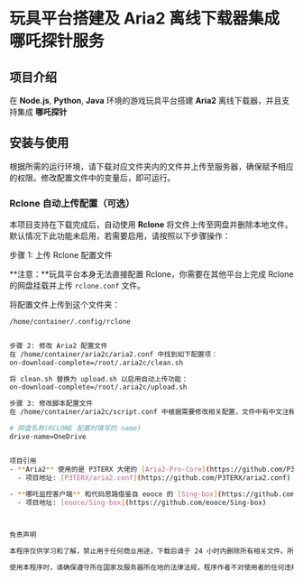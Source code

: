 # 玩具平台搭建及 Aria2 离线下载器集成哪吒探针服务

## 项目介绍

在 **Node.js**, **Python**, **Java** 环境的游戏玩具平台搭建 **Aria2** 离线下载器，并且支持集成 **哪吒探针** 

## 安装与使用

根据所需的运行环境，请下载对应文件夹内的文件并上传至服务器，确保赋予相应的权限。修改配置文件中的变量后，即可运行。

### Rclone 自动上传配置（可选）

本项目支持在下载完成后，自动使用 **Rclone** 将文件上传至网盘并删除本地文件。默认情况下此功能未启用，若需要启用，请按照以下步骤操作：

步骤 1: 上传 Rclone 配置文件

**注意：**玩具平台本身无法直接配置 Rclone，你需要在其他平台上完成 Rclone 的网盘挂载并上传 `rclone.conf` 文件。

将配置文件上传到这个文件夹：

```bash
/home/container/.config/rclone


步骤 2: 修改 Aria2 配置文件
在 /home/container/aria2c/aria2.conf 中找到如下配置项：
on-download-complete=/root/.aria2c/clean.sh

将 clean.sh 替换为 upload.sh 以启用自动上传功能：
on-download-complete=/root/.aria2c/upload.sh

步骤 3: 修改脚本配置文件
在 /home/container/aria2c/script.conf 中根据需要修改相关配置，文件中有中文注释指导配置修改。首次使用建议只修改网盘名称：

# 网盘名称(RCLONE 配置时填写的 name)
drive-name=OneDrive


项目引用
- **Aria2** 使用的是 P3TERX 大佬的 [Aria2-Pro-Core](https://github.com/P3TERX/Aria2-Pro-Core) 和完美配置。
  - 项目地址: [P3TERX/aria2.conf](https://github.com/P3TERX/aria2.conf)
  
- **哪吒监控客户端** 和代码思路借鉴自 eooce 的 [Sing-box](https://github.com/eooce/Sing-box)。
  - 项目地址: [eooce/Sing-box](https://github.com/eooce/Sing-box)



免责声明

本程序仅供学习和了解，禁止用于任何商业用途，下载后请于 24 小时内删除所有相关文件。所有文字、数据及图片均为其所属版权所有者所有，若进行转载，请注明来源。

使用本程序时，请确保遵守所在国家及服务器所在地的法律法规，程序作者不对使用者的任何违规行为负责。
